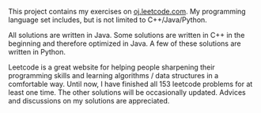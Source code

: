 This project contains my exercises on <a href="https://oj.leetcode.com">oj.leetcode.com</a>. My programming language set includes, but is not limited to C++/Java/Python.

All solutions are written in Java. Some solutions are written in C++ in the beginning and therefore optimized in Java. A few of these solutions are written in Python.

Leetcode is a great website for helping people sharpening their programming skills and learning algorithms / data structures in a comfortable way. Until now, I have finished all 153 leetcode problems for at least one time. The other solutions will be occasionally updated. Advices and discussions on my solutions are appreciated.
